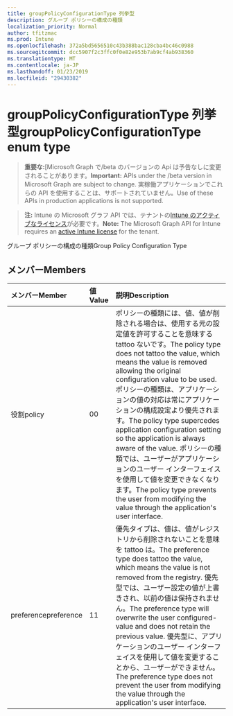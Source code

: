 ```yaml
---
title: groupPolicyConfigurationType 列挙型
description: グループ ポリシーの構成の種類
localization_priority: Normal
author: tfitzmac
ms.prod: Intune
ms.openlocfilehash: 372a5bd5656510c43b388bac128cba4bc46c0988
ms.sourcegitcommit: dcc5907f2c3ffc0f0e82e953b7ab9cf4ab938360
ms.translationtype: MT
ms.contentlocale: ja-JP
ms.lasthandoff: 01/23/2019
ms.locfileid: "29430382"
---
```

# <a name="grouppolicyconfigurationtype-enum-type"></a><span data-ttu-id="1cbb6-103">groupPolicyConfigurationType 列挙型</span><span class="sxs-lookup"><span data-stu-id="1cbb6-103">groupPolicyConfigurationType enum type</span></span>

> <span data-ttu-id="1cbb6-104">**重要な:**[Microsoft Graph で/beta のバージョンの Api は予告なしに変更されることがあります。</span><span class="sxs-lookup"><span data-stu-id="1cbb6-104">**Important:** APIs under the /beta version in Microsoft Graph are subject to change.</span></span> <span data-ttu-id="1cbb6-105">実稼働アプリケーションでこれらの API を使用することは、サポートされていません。</span><span class="sxs-lookup"><span data-stu-id="1cbb6-105">Use of these APIs in production applications is not supported.</span></span>

> <span data-ttu-id="1cbb6-106">**注:** Intune の Microsoft グラフ API では、テナントの[Intune のアクティブなライセンス](https://go.microsoft.com/fwlink/?linkid=839381)が必要です。</span><span class="sxs-lookup"><span data-stu-id="1cbb6-106">**Note:** The Microsoft Graph API for Intune requires an [active Intune license](https://go.microsoft.com/fwlink/?linkid=839381) for the tenant.</span></span>

<span data-ttu-id="1cbb6-107">グループ ポリシーの構成の種類</span><span class="sxs-lookup"><span data-stu-id="1cbb6-107">Group Policy Configuration Type</span></span>

## <a name="members"></a><span data-ttu-id="1cbb6-108">メンバー</span><span class="sxs-lookup"><span data-stu-id="1cbb6-108">Members</span></span>
|<span data-ttu-id="1cbb6-109">メンバー</span><span class="sxs-lookup"><span data-stu-id="1cbb6-109">Member</span></span>|<span data-ttu-id="1cbb6-110">値</span><span class="sxs-lookup"><span data-stu-id="1cbb6-110">Value</span></span>|<span data-ttu-id="1cbb6-111">説明</span><span class="sxs-lookup"><span data-stu-id="1cbb6-111">Description</span></span>|
|:---|:---|:---|
|<span data-ttu-id="1cbb6-112">役割</span><span class="sxs-lookup"><span data-stu-id="1cbb6-112">policy</span></span>|<span data-ttu-id="1cbb6-113">0</span><span class="sxs-lookup"><span data-stu-id="1cbb6-113">0</span></span>|<span data-ttu-id="1cbb6-114">ポリシーの種類には、値、値が削除される場合は、使用する元の設定値を許可することを意味する tattoo ないです。</span><span class="sxs-lookup"><span data-stu-id="1cbb6-114">The policy type does not tattoo the value, which means the value is removed allowing the original configuration value to be used.</span></span> <span data-ttu-id="1cbb6-115">ポリシーの種類は、アプリケーションの値の対応は常にアプリケーションの構成設定より優先されます。</span><span class="sxs-lookup"><span data-stu-id="1cbb6-115">The policy type supercedes application configuration setting so the application is always aware of the value.</span></span> <span data-ttu-id="1cbb6-116">ポリシーの種類では、ユーザーがアプリケーションのユーザー インターフェイスを使用して値を変更できなくなります。</span><span class="sxs-lookup"><span data-stu-id="1cbb6-116">The policy type prevents the user from modifying the value through the application's user interface.</span></span>|
|<span data-ttu-id="1cbb6-117">preference</span><span class="sxs-lookup"><span data-stu-id="1cbb6-117">preference</span></span>|<span data-ttu-id="1cbb6-118">1</span><span class="sxs-lookup"><span data-stu-id="1cbb6-118">1</span></span>|<span data-ttu-id="1cbb6-119">優先タイプは、値は、値がレジストリから削除されないことを意味を tattoo は。</span><span class="sxs-lookup"><span data-stu-id="1cbb6-119">The preference type does tattoo the value, which means the value is not removed from the registry.</span></span> <span data-ttu-id="1cbb6-120">優先型では、ユーザー設定の値が上書きされ、以前の値は保持されません。</span><span class="sxs-lookup"><span data-stu-id="1cbb6-120">The preference type will overwrite the user configured-value and does not retain the previous value.</span></span> <span data-ttu-id="1cbb6-121">優先型に、アプリケーションのユーザー インターフェイスを使用して値を変更することから、ユーザーができません。</span><span class="sxs-lookup"><span data-stu-id="1cbb6-121">The preference type does not prevent the user from modifying the value through the application's user interface.</span></span>|




